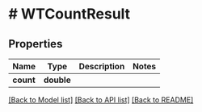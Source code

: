 # # WTCountResult

## Properties

Name | Type | Description | Notes
------------ | ------------- | ------------- | -------------
**count** | **double** |  |

[[Back to Model list]](../../README.md#models) [[Back to API list]](../../README.md#endpoints) [[Back to README]](../../README.md)

